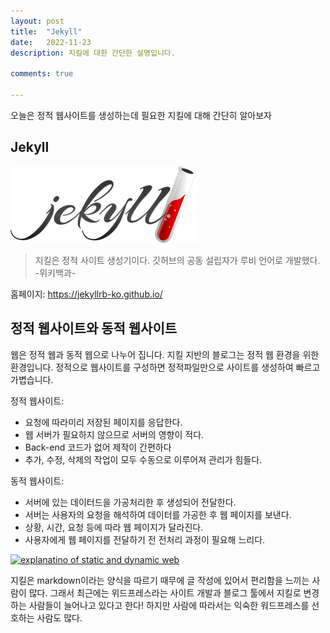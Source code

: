 ```yaml
---
layout: post
title:  "Jekyll"
date:   2022-11-23
description: 지킬에 대한 간단한 설명입니다.

comments: true

---
```


<p> 오늘은 정적 웹사이트를 생성하는데 필요한 지킬에 대해 간단히 알아보자
</p></p>

## Jekyll

<img src="/assets/img/jekyll.png" alt="">

<blockquote>지킬은 정적 사이트 생성기이다. 깃허브의 공동 설립자가 루비 언어로 개발했다. -위키백과-</blockquote>

홈페이지: <https://jekyllrb-ko.github.io/>

## 정적 웹사이트와 동적 웹사이트

웹은 정적 웹과 동적 웹으로 나누어 집니다. 지킬 지반의 블로그는 정적 웹 환경을 위한 환경입니다. 정적으로 웹사이트를 구성하면 정적파일만으로 사이트를 생성하여 빠르고 가볍습니다. 

정적 웹사이트:

* 요청에 따라미리 저장된 페이지를 응답한다.
* 웹 서버가 필요하지 않으므로 서버의 영향이 적다.
* Back-end 코드가 없어 제작이 간편하다
* 추가, 수정, 삭제의 작업이 모두 수동으로 이루어져 관리가 힘들다.

동적 웹사이트:

- 서버에 있는 데이터드을 가공처리한 후 생성되어 전달한다.
- 서버는 사용자의 요청을 해석하여 데이터를 가공한 후 웹 페이지를 보낸다.
- 상황, 시간, 요청 등에 따라 웹 페이지가 달라진다.
- 사용자에게 웹 페이지를 전달하기 전 전처리 과정이 필요해 느리다.

[![explanatino of static and dynamic web](/assets/images/dynamic.jpg "Static web site vs Dynamic web site")](https://about.gitlab.com/blog/2016/06/03/ssg-overview-gitlab-pages-part-1-dynamic-x-static/)

지킬은 markdown이라는 양식을 따르기 때무에 글 작성에 있어서 편리함을 느끼는 사람이 많다. 그래서 최근에는 위드프레스라는 사이트 개발과 블로그 툴에서 지킬로 변경하는 사람들이 늘어나고 있다고 한다! 하지만 사람에 따라서는 익숙한 워드프레스를 선호하는 사람도 많다.